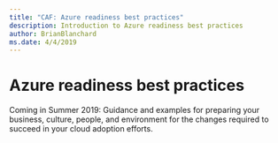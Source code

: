```yaml
---
title: "CAF: Azure readiness best practices"
description: Introduction to Azure readiness best practices
author: BrianBlanchard
ms.date: 4/4/2019
---
```


# Azure readiness best practices

Coming in Summer 2019: Guidance and examples for preparing your business, culture, people, and environment for the changes required to succeed in your cloud adoption efforts.